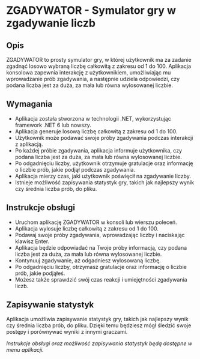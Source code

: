 # ZGADYWATOR - Symulator gry w zgadywanie liczb
## Opis
ZGADYWATOR to prosty symulator gry, w której użytkownik ma za zadanie zgadnąć losowo wybraną liczbę całkowitą z zakresu od 1 do 100. Aplikacja konsolowa zapewnia interakcję z użytkownikiem, umożliwiając mu wprowadzanie prób zgadywania, a następnie udziela odpowiedzi, czy podana liczba jest za duża, za mała lub równa wylosowanej liczbie.

## Wymagania
* Aplikacja została stworzona w technologii .NET, wykorzystując framework .NET 6 lub nowszy.
* Aplikacja generuje losową liczbę całkowitą z zakresu od 1 do 100.
* Użytkownik może podawać swoje próby zgadywania podczas interakcji z aplikacją.
* Po każdej próbie zgadywania, aplikacja informuje użytkownika, czy podana liczba jest za duża, za mała lub równa wylosowanej liczbie.
* Po odgadnięciu liczby, użytkownik otrzymuje gratulacje oraz informację o liczbie prób, jakie podjął podczas zgadywania.
* Aplikacja mierzy czas, jaki użytkownik poświęcił na zgadywanie liczby.
* Istnieje możliwość zapisywania statystyk gry, takich jak najlepszy wynik czy średnia liczba prób, do pliku.
## Instrukcje obsługi
* Uruchom aplikację ZGADYWATOR w konsoli lub wierszu poleceń.
* Aplikacja wylosuje liczbę całkowitą z zakresu od 1 do 100.
* Podawaj swoje próby zgadywania, wprowadzając liczby i naciskając klawisz Enter.
* Aplikacja będzie odpowiadać na Twoje próby informacją, czy podana liczba jest za duża, za mała lub równa wylosowanej liczbie.
* Kontynuuj zgadywanie, aż odgadniesz wylosowaną liczbę.
* Po odgadnięciu liczby, otrzymasz gratulacje oraz informację o liczbie prób, jakie podjąłeś.
* Możesz także sprawdzić swój czas reakcji i umiejętności zgadywania liczb.
## Zapisywanie statystyk
Aplikacja umożliwia zapisywanie statystyk gry, takich jak najlepszy wynik czy średnia liczba prób, do pliku. Dzięki temu będziesz mógł śledzić swoje postępy i porównywać wyniki z innymi graczami.

*Instrukcje obsługi oraz możliwość zapisywania statystyk będą dostępne w menu aplikacji.*